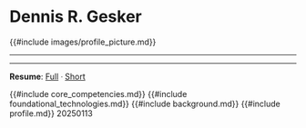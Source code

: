 # Dennis R. Gesker

{{#include images/profile_picture.md}}

---

---

**Resume**: [Full](./resume_full.md) ᐧ [Short](./resume_short.md)

<!-- {{#include social.md}} -->

{{#include core_competencies.md}}
{{#include foundational_technologies.md}}
{{#include background.md}}
{{#include profile.md}}
20250113
